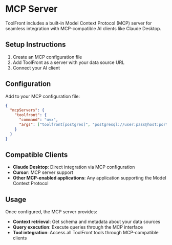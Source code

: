 # MCP Server

ToolFront includes a built-in Model Context Protocol (MCP) server for seamless integration with MCP-compatible AI clients like Claude Desktop.

## Setup Instructions

1. Create an MCP configuration file
2. Add ToolFront as a server with your data source URL
3. Connect your AI client

## Configuration

Add to your MCP configuration file:

```json
{
  "mcpServers": {
    "toolfront": {
      "command": "uvx",
      "args": ["toolfront[postgres]", "postgresql://user:pass@host:port/db"]
    }
  }
}
```

## Compatible Clients

- **Claude Desktop**: Direct integration via MCP configuration
- **Cursor**: MCP server support
- **Other MCP-enabled applications**: Any application supporting the Model Context Protocol

## Usage

Once configured, the MCP server provides:

- **Context retrieval**: Get schema and metadata about your data sources
- **Query execution**: Execute queries through the MCP interface
- **Tool integration**: Access all ToolFront tools through MCP-compatible clients